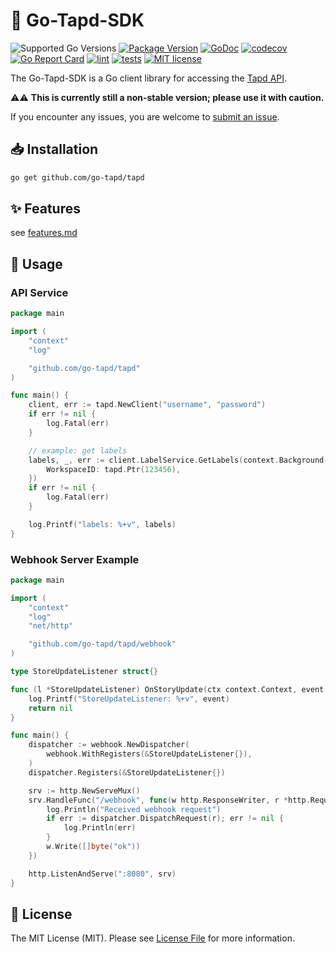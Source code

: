 # 🚀 Go-Tapd-SDK

![Supported Go Versions](https://img.shields.io/badge/Go-%3E%3D1.22-blue)
[![Package Version](https://badgen.net/github/release/go-tapd/tapd/stable)](https://github.com/go-tapd/tapd/releases)
[![GoDoc](https://pkg.go.dev/badge/github.com/go-tapd/tapd)](https://pkg.go.dev/github.com/go-tapd/tapd)
[![codecov](https://codecov.io/gh/go-tapd/tapd/graph/badge.svg?token=QPTHZ5L9GT)](https://codecov.io/gh/go-tapd/tapd)
[![Go Report Card](https://goreportcard.com/badge/github.com/go-tapd/tapd)](https://goreportcard.com/report/github.com/go-tapd/tapd)
[![lint](https://github.com/go-tapd/tapd/actions/workflows/lint.yml/badge.svg)](https://github.com/go-tapd/tapd/actions/workflows/lint.yml)
[![tests](https://github.com/go-tapd/tapd/actions/workflows/test.yml/badge.svg)](https://github.com/go-tapd/tapd/actions/workflows/test.yml)
[![MIT license](https://img.shields.io/badge/license-MIT-brightgreen.svg)](https://opensource.org/licenses/MIT)

The Go-Tapd-SDK is a Go client library for accessing the [Tapd API](https://www.tapd.cn/).

⚠️⚠️ **This is currently still a non-stable version; please use it with caution.** 

If you encounter any issues, you are welcome to [submit an issue](https://github.com/go-tapd/tapd/issues/new).

## 📥 Installation

```bash
go get github.com/go-tapd/tapd
```

## ✨ Features

see [features.md](features.md)

## 🔧 Usage

### API Service

```go
package main

import (
	"context"
	"log"

	"github.com/go-tapd/tapd"
)

func main() {
	client, err := tapd.NewClient("username", "password")
	if err != nil {
		log.Fatal(err)
	}

	// example: get labels
	labels, _, err := client.LabelService.GetLabels(context.Background(), &tapd.GetLabelsRequest{
		WorkspaceID: tapd.Ptr(123456),
	})
	if err != nil {
		log.Fatal(err)
	}

	log.Printf("labels: %+v", labels)
}
```

### Webhook Server Example

```go
package main

import (
	"context"
	"log"
	"net/http"

	"github.com/go-tapd/tapd/webhook"
)

type StoreUpdateListener struct{}

func (l *StoreUpdateListener) OnStoryUpdate(ctx context.Context, event *webhook.StoryUpdateEvent) error {
	log.Printf("StoreUpdateListener: %+v", event)
	return nil
}

func main() {
	dispatcher := webhook.NewDispatcher(
		webhook.WithRegisters(&StoreUpdateListener{}),
	)
	dispatcher.Registers(&StoreUpdateListener{})

	srv := http.NewServeMux()
	srv.HandleFunc("/webhook", func(w http.ResponseWriter, r *http.Request) {
		log.Println("Received webhook request")
		if err := dispatcher.DispatchRequest(r); err != nil {
			log.Println(err)
		}
		w.Write([]byte("ok"))
	})

	http.ListenAndServe(":8080", srv)
}
```

## 📜 License

The MIT License (MIT). Please see [License File](LICENSE) for more information.
